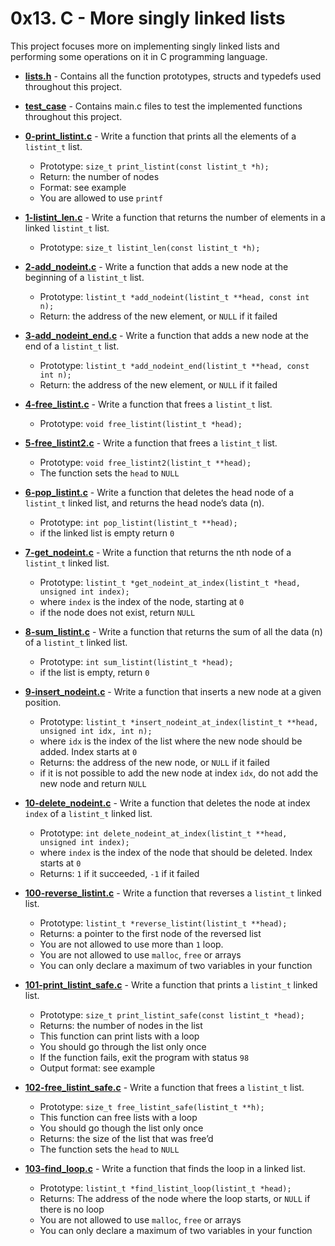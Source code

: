 # 0x13. C - More singly linked lists
This project focuses more on implementing singly linked lists and performing some operations on it in C programming language.

* **[lists.h](./lists.h)** - Contains all the function prototypes, structs and typedefs used throughout this project.
* **[test_case](./test_case)** - Contains main.c files to test the implemented functions throughout this project.
* **[0-print_listint.c](./0-print_listint.c)** - Write a function that prints all the elements of a `listint_t` list.
	* Prototype: `size_t print_listint(const listint_t *h);`
	* Return: the number of nodes
	* Format: see example
	* You are allowed to use `printf`
* **[1-listint_len.c](./1-listint_len.c)** - Write a function that returns the number of elements in a linked `listint_t` list.
	* Prototype: `size_t listint_len(const listint_t *h);`
* **[2-add_nodeint.c](./2-add_nodeint.c)** - Write a function that adds a new node at the beginning of a `listint_t` list.
	* Prototype: `listint_t *add_nodeint(listint_t **head, const int n);`
	* Return: the address of the new element, or `NULL` if it failed
* **[3-add_nodeint_end.c](./3-add_nodeint_end.c)** - Write a function that adds a new node at the end of a `listint_t` list.
	* Prototype: `listint_t *add_nodeint_end(listint_t **head, const int n);`
	* Return: the address of the new element, or `NULL` if it failed
* **[4-free_listint.c](./4-free_listint.c)** - Write a function that frees a `listint_t` list.
	* Prototype: `void free_listint(listint_t *head);`
* **[5-free_listint2.c](./5-free_listint2.c)** - Write a function that frees a `listint_t` list.
	* Prototype: `void free_listint2(listint_t **head);`
	* The function sets the `head` to `NULL`
* **[6-pop_listint.c](./6-pop_listint.c)** - Write a function that deletes the head node of a `listint_t` linked list, and returns the head node’s data (n).
	* Prototype: `int pop_listint(listint_t **head);`
	* if the linked list is empty return `0`
* **[7-get_nodeint.c](./7-get_nodeint.c)** - Write a function that returns the nth node of a `listint_t` linked list.
	* Prototype: `listint_t *get_nodeint_at_index(listint_t *head, unsigned int index);`
	* where `index` is the index of the node, starting at `0`
	* if the node does not exist, return `NULL`
* **[8-sum_listint.c](./8-sum_listint.c)** - Write a function that returns the sum of all the data (n) of a `listint_t` linked list.
	* Prototype: `int sum_listint(listint_t *head);`
	* if the list is empty, return `0`
* **[9-insert_nodeint.c](./9-insert_nodeint.c)** - Write a function that inserts a new node at a given position.
	* Prototype: `listint_t *insert_nodeint_at_index(listint_t **head, unsigned int idx, int n);`
	* where `idx` is the index of the list where the new node should be added. Index starts at `0`
	* Returns: the address of the new node, or `NULL` if it failed
	* if it is not possible to add the new node at index `idx`, do not add the new node and return `NULL`
* **[10-delete_nodeint.c](./10-delete_nodeint.c)** - Write a function that deletes the node at index `index` of a `listint_t` linked list.
	* Prototype: `int delete_nodeint_at_index(listint_t **head, unsigned int index);`
	* where `index` is the index of the node that should be deleted. Index starts at `0`
	* Returns: `1` if it succeeded, `-1` if it failed
* **[100-reverse_listint.c](./100-reverse_listint.c)** - Write a function that reverses a `listint_t` linked list.
	* Prototype: `listint_t *reverse_listint(listint_t **head);`
	* Returns: a pointer to the first node of the reversed list
	* You are not allowed to use more than `1` loop.
	* You are not allowed to use `malloc`, `free` or arrays
	* You can only declare a maximum of two variables in your function

* **[101-print_listint_safe.c](./101-print_listint_safe.c)** - Write a function that prints a `listint_t` linked list.
	* Prototype: `size_t print_listint_safe(const listint_t *head);`
	* Returns: the number of nodes in the list
	* This function can print lists with a loop
	* You should go through the list only once
	* If the function fails, exit the program with status `98`
	* Output format: see example

* **[102-free_listint_safe.c](./102-free_listint_safe.c)** - Write a function that frees a `listint_t` list.
	* Prototype: `size_t free_listint_safe(listint_t **h);`
	* This function can free lists with a loop
	* You should go though the list only once
	* Returns: the size of the list that was free’d
	* The function sets the `head` to `NULL`

* **[103-find_loop.c](./103-find_loop.c)** - Write a function that finds the loop in a linked list.
	* Prototype: `listint_t *find_listint_loop(listint_t *head);`
	* Returns: The address of the node where the loop starts, or `NULL` if there is no loop
	* You are not allowed to use `malloc`, `free` or arrays
	* You can only declare a maximum of two variables in your function